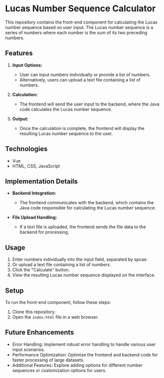 # Lucas Number Sequence Calculator

This repository contains the front-end component for calculating the Lucas number sequence based on user input. The Lucas number sequence is a series of numbers where each number is the sum of its two preceding numbers.

## Features

1. **Input Options:**
   - User can input numbers individually or provide a list of numbers.
   - Alternatively, users can upload a text file containing a list of numbers.

2. **Calculation:**
   - The frontend will send the user input to the backend, where the Java code calculates the Lucas number sequence.

3. **Output:**
   - Once the calculation is complete, the frontend will display the resulting Lucas number sequence to the user.

## Technologies

  - Vue  
  - HTML, CSS, JavaScript

## Implementation Details

- **Backend Integration:**
  - The frontend communicates with the backend, which contains the Java code responsible for calculating the Lucas number sequence.
  
- **File Upload Handling:**
  - If a text file is uploaded, the frontend sends the file data to the backend for processing.

## Usage

1. Enter numbers individually into the input field, separated by spcae.
2. Or upload a text file containing a list of numbers.
3. Click the "Calculate" button.
4. View the resulting Lucas number sequence displayed on the interface.

## Setup

To run the front-end component, follow these steps:

1. Clone this repository.
2. Open the `index.html` file in a web browser.

## Future Enhancements

- Error Handling: Implement robust error handling to handle various user input scenarios.
- Performance Optimization: Optimize the frontend and backend code for faster processing of large datasets.
- Additional Features: Explore adding options for different number sequences or customization options for users.
